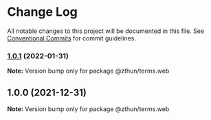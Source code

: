 # Change Log

All notable changes to this project will be documented in this file.
See [Conventional Commits](https://conventionalcommits.org) for commit guidelines.

### [1.0.1](https://github.com/zthun/legal/compare/v1.0.0...v1.0.1) (2022-01-31)

**Note:** Version bump only for package @zthun/terms.web





## 1.0.0 (2021-12-31)

**Note:** Version bump only for package @zthun/terms.web

